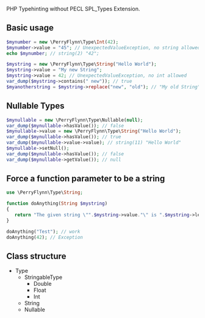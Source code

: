 PHP Typehinting without PECL SPL_Types Extension.

Basic usage
-----------

```php
$mynumber = new \PerryFlynn\Type\Int(42);
$mynumber->value = "45"; // UnexpectedValueException, no string allowed
echo $mynumber; // string(2) "42";
```

```php
$mystring = new \PerryFlynn\Type\String("Hello World");
$mystring->value = "My new String";
$mystring->value = 42; // UnexpectedValueException, no int allowed
var_dump($mystring->contains(" new")); // true
$myanotherstring = $mystring->replace("new", "old"); // "My old String"
```

Nullable Types
--------------

```php
$mynullable = new \PerryFlynn\Type\Nullable(null);
var_dump($mynullable->hasValue()); // false
$mynullable->value = new \PerryFlynn\Type\String("Hello World");
var_dump($mynullable->hasValue()); // true
var_dump($mynullable->value->value); // string(11) "Hello World"
$mynullable->setNull();
var_dump($mynullable->hasValue()); // false
var_dump($mynullable->getValue()); // null
```

Force a function parameter to be a string
-----------------------------------------

```php
use \PerryFlynn\Type\String;

function doAnything(String $mystring)
{
   return "The given string \"".$mystring->value."\" is ".$mystring->length()." characters long.";
}

doAnything("Test"); // work
doAnything(42); // Exception
```

Class structure
---------------

* Type
  * StringableType
    * Double
    * Float
    * Int
  * String
  * Nullable
